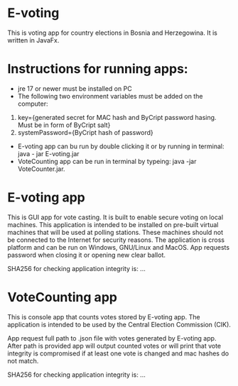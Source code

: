 # E-voting

This is voting app for country elections in Bosnia and Herzegowina. It is written in JavaFx.

# Instructions for running apps:
- jre 17 or newer must be installed on PC
- The following two environment variables must be added on the computer: 
1. key={generated secret for MAC hash and ByCript password hasing. Must be in form of ByCript salt}
2. systemPassword={ByCript hash of password}
- E-voting app can bu run by double clicking it or by running in terminal: java - jar E-voting.jar
- VoteCounting app can be run in terminal by typeing: java -jar VoteCounter.jar. 

# E-voting app

This is GUI app for vote casting. It is built to enable secure voting on local machines. 
This application is intended to be installed on pre-built virtual machines that will be used at polling stations.
These machines should not be connected to the Internet for security reasons.
The application is cross platform and can be run on Windows, GNU/Linux and MacOS.
App  requests password when closing it or opening new clear ballot.

SHA256 for checking application integrity is: ...

# VoteCounting app

This is console app that counts votes stored by E-voting app.
The application is intended to be used by the Central Election Commission (CIK).

App request full path to .json file with votes generated by E-voting app.
After path is provided app will output counted votes or will print that vote integrity is compromised if at least one vote is changed and mac hashes do not match.

SHA256 for checking application integrity is: ...
